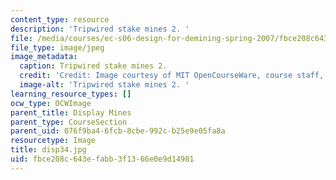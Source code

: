 ```yaml
---
content_type: resource
description: 'Tripwired stake mines 2. '
file: /media/courses/ec-s06-design-for-demining-spring-2007/fbce208c643efabb3f1366e0e9d14981_disp34.jpg
file_type: image/jpeg
image_metadata:
  caption: Tripwired stake mines 2.
  credit: 'Credit: Image courtesy of MIT OpenCourseWare, course staff, and students.'
  image-alt: 'Tripwired stake mines 2. '
learning_resource_types: []
ocw_type: OCWImage
parent_title: Display Mines
parent_type: CourseSection
parent_uid: 076f9ba4-6fcb-8cbe-992c-b25e9e05fa8a
resourcetype: Image
title: disp34.jpg
uid: fbce208c-643e-fabb-3f13-66e0e9d14981
---
```

